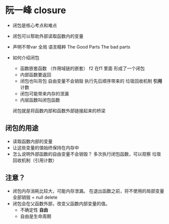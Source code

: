# 阮一峰 closure

- 闭包是核心考点和难点
- 闭包可以帮助外部读取函数内的变量
- 声明不带var 全局
  语言精粹 The Good Parts  The bad parts
- 如何介绍闭包
  - 函数嵌套函数 （作用域链的嵌套）
    f2 在f1 里面 形成了一个闭包
  - 内部函数要返回
  - 闭包也叫背包 自由变量不会销毁
    执行先后顺序带来的
    垃圾回收机制 **引用**计数
  - 闭包可能带来内存的泄漏
  - 内层函数叫闭包函数

  闭包就是将函数内部和函数外部链接起来的桥梁

## 闭包的用途
- 读取函数内部的变量
- 让这些变量的值始终保持在内存中
- 怎么说明外部函数的自由变量不会销毁？
  多次执行闭包函数，可以观察
  垃圾回收机制（引用计数）

## 注意？
- 闭包内存消耗比较大，可能内存泄漏。
  在退出函数之前，将不使用的局部变量全部销毁
    = null delete
- 闭包会在父函数外部，改变父函数内部变量的值。
  - 不确定性 **自由**
  - 自由是生命周期
